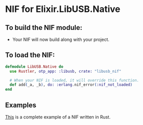 # NIF for Elixir.LibUSB.Native

## To build the NIF module:

- Your NIF will now build along with your project.

## To load the NIF:

```elixir
defmodule LibUSB.Native do
  use Rustler, otp_app: :libusb, crate: "libusb_nif"

  # When your NIF is loaded, it will override this function.
  def add(_a, _b), do: :erlang.nif_error(:nif_not_loaded)
end
```

## Examples

[This](https://github.com/rusterlium/NifIo) is a complete example of a NIF written in Rust.
